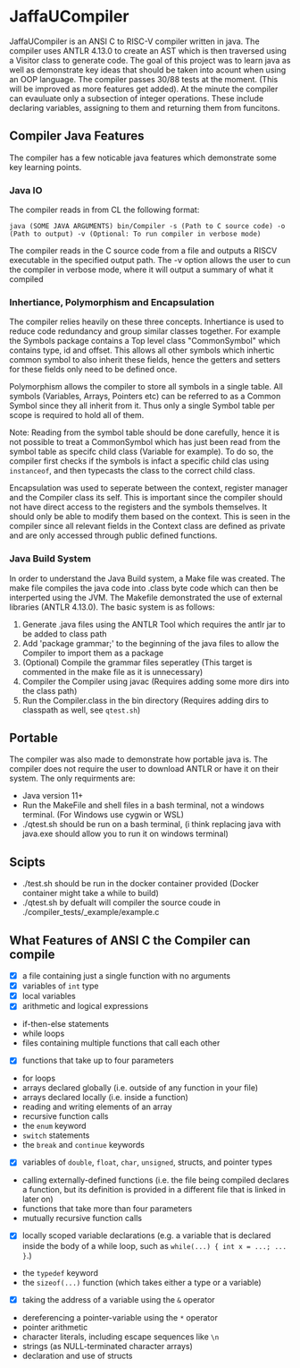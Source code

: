 # JaffaUCompiler

JaffaUCompiler is an ANSI C to RISC-V compiler written in java. The compiler uses ANTLR 4.13.0 to create an AST which is then traversed using a Visitor class to generate code. The goal of this project was to learn java as well as demonstrate key ideas that should be taken into acount when using an OOP language. The compiler passes 30/88 tests at the moment. (This will be improved as more features get added). At the minute the compiler can evauluate only a subsection of integer operations. These include declaring variables, assigning to them and returning them from funcitons.

## Compiler Java Features

The compiler has a few noticable java features which demonstrate some key learning points. 

### Java IO
The compiler reads in from CL the following format:

`java (SOME JAVA ARGUMENTS) bin/Compiler -s (Path to C source code) -o (Path to output) -v (Optional: To run compiler in verbose mode)`

The compiler reads in the C source code from a file and outputs a RISCV executable in the specified output path. The -v option allows the user to cun the compiler in verbose mode, where it will output a summary of what it compiled

### Inhertiance, Polymorphism and Encapsulation 
The compiler relies heavily on these three concepts. Inhertiance is used to reduce code redundancy and group similar classes together. For example the Symbols package contains a Top level class "CommonSymbol" which contains type, id and offset. This allows all other symbols which inhertic common symbol to also inherit these fields, hence the getters and setters for these fields only need to be defined once. 

Polymorphism allows the compiler to store all symbols in a single table. All symbols (Variables, Arrays, Pointers etc) can be referred to as a Common Symbol since they all inherit from it. Thus only a single Symbol table per scope is required to hold all of them. 

Note: Reading from the symbol table should be done carefully, hence it is not possible to treat a CommonSymbol which has just been read from the symbol table as specifc child class (Variable for example). To do so, the compiler first checks if the symbols is infact a specific child clas using `instanceof`, and then typecasts the class to the correct child class.

Encapsulation was used to seperate between the context, register manager and the Compiler class its self. This is important since the compiler should not have direct access to the registers and the symbols themselves. It should only be able to modify them based on the context. This is seen in the compiler since all relevant fields in the Context class are defined as private and are only accessed through public defined functions.
### Java Build System

In order to understand the Java Build system, a Make file was created. The make file compiles the java code into .class byte code which can then be interperted using the JVM. The Makefile demonstrated the use of external libraries (ANTLR 4.13.0). The basic system is as follows:
1. Generate .java files using the ANTLR Tool which requires the antlr jar to be added to class path
2. Add 'package grammar;' to the beginning of the java files to allow the Compiler to import them as a package
3. (Optional) Compile the grammar files seperatley 
(This target is commented in the make file as it is unnecessary)
4. Compiler the Compiler using javac (Requires adding some more dirs into the class path)
5. Run the Compiler.class in the bin directory (Requires adding dirs to classpath as well, see `qtest.sh`)

## Portable

The compiler was also made to demonstrate how portable java is. The compiler does not require the user to download ANTLR or have it on their system. 
The only requirments are: 
* Java version 11+
* Run the MakeFile and shell files in a bash terminal, not a windows terminal. (For Windows use cygwin or WSL)
* ./qtest.sh should be run on a bash terminal, (i think replacing java with java.exe should allow you to run it on windows terminal)

## Scipts 
* ./test.sh should be run in the docker container provided (Docker container might take a while to build)
* ./qtest.sh by defualt will compiler the source coude in ./compiler_tests/_example/example.c 

## What Features of ANSI C the Compiler can compile
- [x] a file containing just a single function with no arguments
- [x] variables of `int` type
- [x] local variables
- [x] arithmetic and logical expressions
- if-then-else statements
- while loops
- files containing multiple functions that call each other
- [x] functions that take up to four parameters
- for loops
- arrays declared globally (i.e. outside of any function in your file)
- arrays declared locally (i.e. inside a function)
- reading and writing elements of an array
- recursive function calls
- the `enum` keyword
- `switch` statements
- the `break` and `continue` keywords
- [x] variables of `double`, `float`, `char`, `unsigned`, structs, and pointer types
- calling externally-defined functions (i.e. the file being compiled declares a function, but its definition is provided in a different file that is linked in later on)
- functions that take more than four parameters
- mutually recursive function calls
- [x] locally scoped variable declarations (e.g. a variable that is declared inside the body of a while loop, such as `while(...) { int x = ...; ... }`.)
- the `typedef` keyword
- the `sizeof(...)` function (which takes either a type or a variable)
- [x] taking the address of a variable using the `&` operator
- dereferencing a pointer-variable using the `*` operator
- pointer arithmetic
- character literals, including escape sequences like `\n`
- strings (as NULL-terminated character arrays)
- declaration and use of structs
























